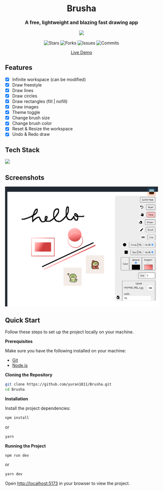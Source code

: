 <h1 align="center">Brusha</h1>
<p align="center" style="font-size:16px"><strong>A free, lightweight and blazing fast drawing app</strong></p>
<p align="center">  
  <img src="https://raw.githubusercontent.com/catppuccin/catppuccin/main/assets/palette/macchiato.png" width="400" />
</p>

<p align="center">
  <img alt="Stars" src="https://badgen.net/github/stars/yuran1811/brusha">
  <img alt="Forks" src="https://badgen.net/github/forks/yuran1811/brusha">
  <img alt="Issues" src="https://badgen.net/github/issues/yuran1811/brusha">
  <img alt="Commits" src="https://badgen.net/github/commits/yuran1811/brusha">
</p>

<div align="center"><a href="https://yuran1811.github.io/Brusha/" target="_blank">Live Demo</a></div>

## Features

- [x] Infinite workspace (can be modified)
- [x] Draw freestyle
- [x] Draw lines
- [x] Draw circles
- [x] Draw rectangles (fill | nofill)
- [x] Draw images
- [x] Theme toggle
- [x] Change brush size
- [x] Change brush color
- [x] Reset & Resize the workspace
- [x] Undo & Redo draw

## Tech Stack

<img src="https://skill-icons-livid.vercel.app/icons?i=react,ts,vite&gap=60" height="36" />

## Screenshots

<img src="./public/screenshots/app.png" />

## Quick Start

Follow these steps to set up the project locally on your machine.

**Prerequisites**

Make sure you have the following installed on your machine:

- [Git](https://git-scm.com/)
- [Node.js](https://nodejs.org/en)

**Cloning the Repository**

```bash
git clone https://github.com/yuran1811/Brusha.git
cd Brusha
```

**Installation**

Install the project dependencies:

```bash
npm install
```

or

```bash
yarn
```

**Running the Project**

```bash
npm run dev
```

or

```bash
yarn dev
```

Open [http://localhost:5173](http://localhost:5173) in your browser to view the project.
